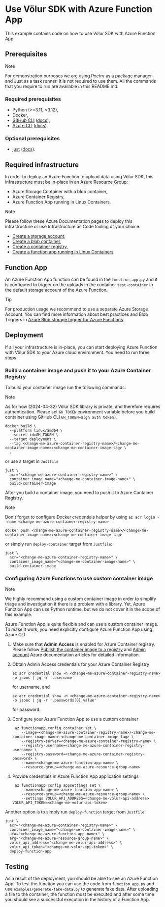 # Use Völur SDK with Azure Function App

This example contains code on how to use Völur SDK with Azure Function App.

## Prerequisites

> [!NOTE]
> For demonstration purposes we are using Poetry as a package manager and Just
> as a task runner. It is not required to use them. All the commands that you
> require to run are available in this README.md.

### Required prerequisites

- Python (>=3.11, <3.12),
- Docker,
- [GitHub CLI][github-cli] ([docs][github-cli-documentation]),
- [Azure CLI][azure-cli] ([docs][azure-cli-documentation]).

### Optional prerequisites

- [just][just] ([docs][just-documentation]).


[azure-cli]: https://github.com/Azure/azure-cli
[azure-cli-documentation]: https://learn.microsoft.com/en-us/cli/azure/
[just]: https://github.com/casey/just
[just-documentation]: https://just.systems/man/en/
[github-cli]: https://github.com/cli/cli
[github-cli-documentation]: https://cli.github.com/manual/

## Required infrastructure

In order to deploy an Azure Function to upload data using Völur SDK, this
infrastructure must be in-place in an Azure Resource Group:

- Azure Storage Container with a blob container,
- Azure Container Registry,
- Azure Function App running in Linux Containers.

> [!NOTE]
> Please follow these Azure Documentation pages to deploy this infrastructure
> or use Infrastructure as Code tooling of your choice:
> - [Create a storage account][create-a-storage-account-azure-docs],
> - [Create a blob container][create-a-blob-container-azure-docs],
> - [Create a container registry][create-a-container-registry-azure-docs],
> - [Create a function app running in Linux Containers][create-a-function-app-azure-docs]

[create-a-storage-account-azure-docs]: https://learn.microsoft.com/en-us/azure/storage/common/storage-account-create
[create-a-blob-container-azure-docs]: https://learn.microsoft.com/en-us/azure/storage/blobs/storage-quickstart-blobs-portal
[create-a-container-registry-azure-docs]: https://learn.microsoft.com/en-us/azure/container-registry/container-registry-get-started-portal
[create-a-function-app-azure-docs]: https://learn.microsoft.com/en-us/azure/azure-functions/functions-how-to-custom-container

## Function App

An Azure Function App function can be found in the `function_app.py` and it is
configured to trigger on the uploads in the container `test-container` in the
default storage account of the Azure Function.

> [!TIP]
> For production usage we recommend to use a separate Azure Storage Account.
> You can find more information about best practices and Blob Triggers in
> [Azure Blob storage trigger for Azure Functions][azure-blob-trigger].

[azure-blob-trigger]: https://learn.microsoft.com/en-us/azure/azure-functions/functions-bindings-storage-blob-trigger

## Deployment

If all your infrastructure is in-place, you can start deploying Azure Function
with Völur SDK to your Azure cloud environment. You need to run three steps.

### Build a container image and push it to your Azure Container Registry

To build your container image run the following commands:

> [!NOTE]
> As for now (2024-04-32) Völur SDK library is private, and therefore
> requires authentication. Please set `GH_TOKEN` environment variable before
> you build container using GitHub CLI `GH_TOKEN=$(gh auth token)`.

```shell
docker build \
  --platform linux/amd64 \
  --secret id=GH_TOKEN \
  --target deployment \
  --tag <change-me-azure-container-registry-name>/<change-me-container-image-name>:<change-me-container-image-tag> \
  .
```

or use a target in `Justfile`

```shell
just \
  acr="<change-me-azure-container-registry-name>" \
  container_image_name="<change-me-container-image-name>" \
  build-container-image
```

After you build a container image, you need to push it to Azure Container
Registry.

> [!NOTE]
> Don't forget to configure Docker credentials helper by using
> `az acr login --name <change-me-azure-container-registry-name>`

```shell
docker push <change-me-azure-container-registry-name>/<change-me-container-image-name>:<change-me-container-image-tag>
```

or simply run `deploy-container` target from `Justfile`:

```shell
just \
  acr="<change-me-azure-container-registry-name>" \
  container_image_name="<change-me-container-image-name>" \
  build-container-image
```

### Configuring Azure Functions to use custom container image

> [!NOTE]
> We highly recommend using a custom container image in order to simplify
> triage and investigation if there is a problem with a library. Yet, Azure
> Function App can use Python runtime, but we do not cover it in the scope of
> this example.

Azure Function App is quite flexible and can use a custom container image. To
make it work, you need explicitly configure Azure Function App using Azure CLI.

1. Make sure that **Admin Access** is enabled for Azure Container registry.
   Please follow
   [Publish the container image to a registry][public-container-image-to-a-registry]
   and [Admin account][container-registry-authentication] Azure documentation
   articles for detailed information.

2. Obtain Admin Access credentials for your Azure Container Registry
   ```shell
   az acr credential show -n <change-me-azure-container-registry-name> -o jsonc | jq -r '.username'
   ```
   for username, and
   ```shell
   az acr credential show -n <change-me-azure-container-registry-name> -o jsonc | jq -r '.passwords[0].value'
   ```
   for password.

3. Configure your Azure Function App to use a custom container
   ```shell
    az functionapp config container set \
       --image=<change-me-azure-container-registry-name>/<change-me-container-image-name>:<change-me-container-image-tag> \
       --registry-server=<change-me-azure-container-registry-name> \
       --registry-username=<change-me-azure-container-registry-username> \
       --registry-password=<change-me-azure-container-registry-password> \
       --name=<change-me-azure-function-app-name> \
       --resource-group=<change-me-azure-resource-group-name>
   ```

4. Provide credentials in Azure Function App application settings
   ```shell
    az functionapp config appsettings set \
       --name=<change-me-azure-function-app-name> \
       --resource-group=<change-me-azure-resource-group-name> \
       --settings VOLUR_API_ADDRESS=<change-me-volur-api-address> VOLUR_API_TOKEN=<change-me-volur-api-token>
    ```

[public-container-image-to-a-registry]: https://learn.microsoft.com/en-us/azure/azure-functions/functions-create-container-registry#publish-the-container-image-to-a-registry
[container-registry-authentication]: https://learn.microsoft.com/en-us/azure/container-registry/container-registry-authentication?tabs=azure-cli#admin-account


Another option is to simply run `deploy-function` target from `Justfile`:

```shell
just \
  acr="<change-me-azure-container-registry-name>" \
  container_image_name="<change-me-container-image-name>" \
  afa="<change-me-azure-function-app-name>" \
  arg="<change-me-azure-resource-group-name>" \
  volur_api_address="<change-me-volur-api-address>" \
  volur_api_token="<change-me-volur-api-token>" \
  deploy-function-app
```

## Testing

As a result of the deployment, you should be able to see an Azure Function App.
To test the function you can use the code from `function_app.py` and use
`examples/generate-fake-data.py` to generate fake data. After uploading a file
to the container, the function must be executed and after some time you should
see a successful execution in the history of a Function App.
